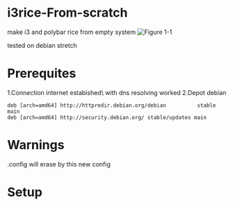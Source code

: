 # i3rice-From-scratch
make i3 and polybar rice from empty system
![Figure 1-1](https://github.com/thomas10-10/i3rice-From-scratch/edit/master/ty.jpg "Figure 1-1")

tested on debian stretch

# Prerequites
1.Connection internet estabished\ with dns resolving worked
2.Depot debian
``` 
deb [arch=amd64] http://httpredir.debian.org/debian          stable         main
deb [arch=amd64] http://security.debian.org/ stable/updates main    
```

# Warnings
.config will erase by this new config

# Setup
